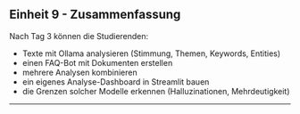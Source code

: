 ## Einheit 9 - Zusammenfassung

Nach Tag 3 können die Studierenden:

- Texte mit Ollama analysieren (Stimmung, Themen, Keywords, Entities)
- einen FAQ-Bot mit Dokumenten erstellen
- mehrere Analysen kombinieren
- ein eigenes Analyse-Dashboard in Streamlit bauen
- die Grenzen solcher Modelle erkennen (Halluzinationen, Mehrdeutigkeit)

---

